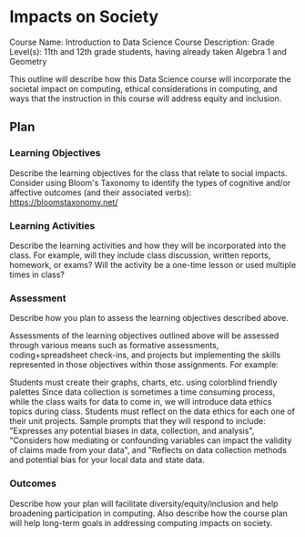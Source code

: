 # Impacts on Society

Course Name: Introduction to Data Science
Course Description:
Grade Level(s): 11th and 12th grade students, having already taken Algebra 1 and Geometry

This outline will describe how this Data Science course will incorporate the societal impact on computing, ethical considerations in computing, and ways that the instruction in this course will address equity and inclusion.

## Plan

### Learning Objectives

Describe the learning objectives for the class that relate to social impacts. Consider using Bloom's Taxonomy to identify the types of cognitive and/or affective outcomes (and their associated verbs): https://bloomstaxonomy.net/

### Learning Activities

Describe the learning activities and how they will be incorporated into the class. For example, will they include class discussion, written reports, homework, or exams? Will the activity be a one-time lesson or used multiple times in class?

### Assessment

Describe how you plan to assess the learning objectives described above.

Assessments of the learning objectives outlined above will be assessed through various means such as formative assessments, coding+spreadsheet check-ins, and projects but implementing the skills represented in those objectives within those assignments. For example:

Students must create their graphs, charts, etc. using colorblind friendly palettes
Since data collection is sometimes a time consuming process, while the class waits for data to come in, we will introduce data ethics topics during class.
Students must reflect on the data ethics for each one of their unit projects. Sample prompts that they will respond to include: "Expresses any potential biases in data, collection, and analysis", "Considers how mediating or confounding variables can impact the validity of claims made from your data", and "Reflects on data collection methods and potential bias for your local data and state data. 



### Outcomes

Describe how your plan will facilitate diversity/equity/inclusion and help broadening participation in computing. Also describe how the course plan will help long-term goals in addressing computing impacts on society.
